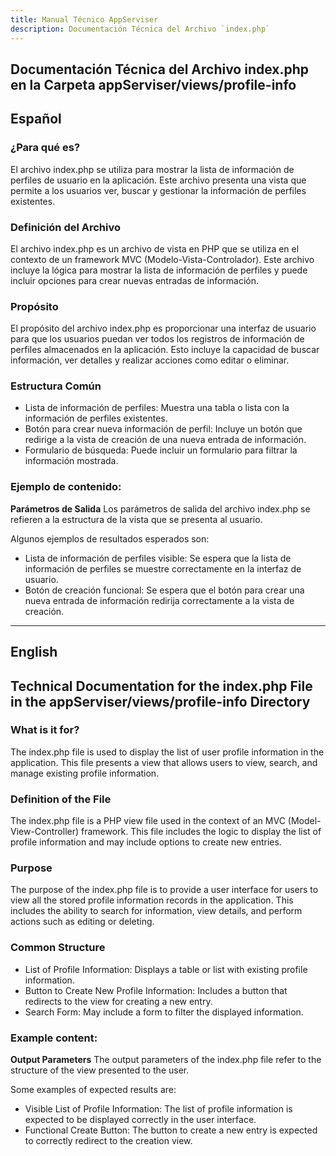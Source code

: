 ```yaml
---
title: Manual Técnico AppServiser
description: Documentación Técnica del Archivo `index.php`
---
```


## Documentación Técnica del Archivo index.php en la Carpeta appServiser/views/profile-info

## Español

### ¿Para qué es?
El archivo index.php se utiliza para mostrar la lista de información de perfiles de usuario en la aplicación. Este archivo presenta una vista que permite a los usuarios ver, buscar y gestionar la información de perfiles existentes.

### Definición del Archivo
El archivo index.php es un archivo de vista en PHP que se utiliza en el contexto de un framework MVC (Modelo-Vista-Controlador). Este archivo incluye la lógica para mostrar la lista de información de perfiles y puede incluir opciones para crear nuevas entradas de información.

### Propósito
El propósito del archivo index.php es proporcionar una interfaz de usuario para que los usuarios puedan ver todos los registros de información de perfiles almacenados en la aplicación. Esto incluye la capacidad de buscar información, ver detalles y realizar acciones como editar o eliminar.

### Estructura Común
- Lista de información de perfiles: Muestra una tabla o lista con la información de perfiles existentes.
- Botón para crear nueva información de perfil: Incluye un botón que redirige a la vista de creación de una nueva entrada de información.
- Formulario de búsqueda: Puede incluir un formulario para filtrar la información mostrada.

### Ejemplo de contenido:
**Parámetros de Salida**
Los parámetros de salida del archivo index.php se refieren a la estructura de la vista que se presenta al usuario. 

Algunos ejemplos de resultados esperados son:
- Lista de información de perfiles visible: Se espera que la lista de información de perfiles se muestre correctamente en la interfaz de usuario.
- Botón de creación funcional: Se espera que el botón para crear una nueva entrada de información redirija correctamente a la vista de creación.

---

## English

## Technical Documentation for the index.php File in the appServiser/views/profile-info Directory

### What is it for?
The index.php file is used to display the list of user profile information in the application. This file presents a view that allows users to view, search, and manage existing profile information.

### Definition of the File
The index.php file is a PHP view file used in the context of an MVC (Model-View-Controller) framework. This file includes the logic to display the list of profile information and may include options to create new entries.

### Purpose
The purpose of the index.php file is to provide a user interface for users to view all the stored profile information records in the application. This includes the ability to search for information, view details, and perform actions such as editing or deleting.

### Common Structure
- List of Profile Information: Displays a table or list with existing profile information.
- Button to Create New Profile Information: Includes a button that redirects to the view for creating a new entry.
- Search Form: May include a form to filter the displayed information.

### Example content:
**Output Parameters**
The output parameters of the index.php file refer to the structure of the view presented to the user. 

Some examples of expected results are:
- Visible List of Profile Information: The list of profile information is expected to be displayed correctly in the user interface.
- Functional Create Button: The button to create a new entry is expected to correctly redirect to the creation view.